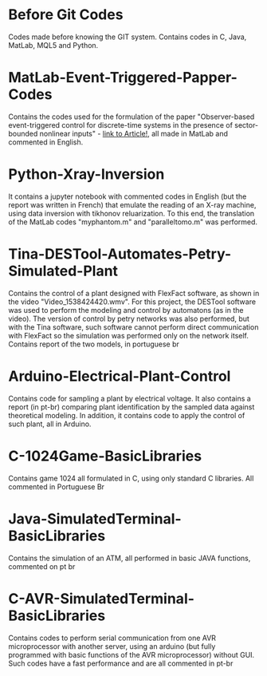 # Before Git Codes
 Codes made before knowing the GIT system. Contains codes in C, Java, MatLab, MQL5 and Python.
 
# MatLab-Event-Triggered-Papper-Codes
Contains the codes used for the formulation of the paper "Observer-based event-triggered control for discrete-time systems in the presence of sector-bounded nonlinear inputs" - [link to Article!](https://www.researchgate.net/publication/336485500_Observer-based_event-triggered_control_for_discrete-time_systems_in_the_presence_of_sector-bounded_nonlinear_inputs), all made in MatLab and commented in English.

# Python-Xray-Inversion

It contains a jupyter notebook with commented codes in English (but the report was written in French) that emulate the reading of an X-ray machine, using data inversion with tikhonov reluarization. To this end, the translation of the MatLab codes "myphantom.m" and "paralleltomo.m" was performed.

# Tina-DESTool-Automates-Petry-Simulated-Plant

Contains the control of a plant designed with FlexFact software, as shown in the video "Video_1538424420.wmv". For this project, the DESTool software was used to perform the modeling and control by automatons (as in the video). The version of control by petry networks was also performed, but with the Tina software, such software cannot perform direct communication with FlexFact so the simulation was performed only on the network itself. Contains report of the two models, in portuguese br

# Arduino-Electrical-Plant-Control

Contains code for sampling a plant by electrical voltage. It also contains a report (in pt-br) comparing plant identification by the sampled data against theoretical modeling. In addition, it contains code to apply the control of such plant, all in Arduino.

# C-1024Game-BasicLibraries

Contains game 1024 all formulated in C, using only standard C libraries. All commented in Portuguese Br

# Java-SimulatedTerminal-BasicLibraries

Contains the simulation of an ATM, all performed in basic JAVA functions, commented on pt br

# C-AVR-SimulatedTerminal-BasicLibraries

Contains codes to perform serial communication from one AVR microprocessor with another server, using an arduino (but fully programmed with basic functions of the AVR microprocessor) without GUI. Such codes have a fast performance and are all commented in pt-br



